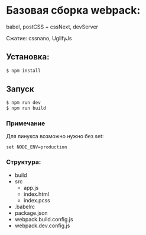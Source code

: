 # Базовая сборка webpack: 
babel, postCSS + cssNext, devServer

Сжатие: cssnano, UglifyJs

## Установка:

```sh
$ npm install
```

## Запуск
```sh
$ npm run dev
$ npm run build
```

### Примечание
Для линукса возможно нужно без set:
```
set NODE_ENV=production
```

### Cтруктура:
- build
- src
    - app.js
    - index.html
    - index.pcss
- .babelrc
- package.json
- webpack.build.config.js
- webpack.dev.config.js

